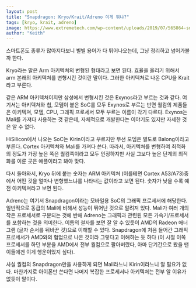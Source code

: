 ```yaml
---
layout: post
title: "Snapdragon: Kryo/Krait/Adreno 이게 뭐냐?"
tags: [kryo, krait, adreno]
image: https://www.extremetech.com/wp-content/uploads/2019/07/565864-snapdragon-845-640x360.png
author: "Keith"
---
```


스마트폰도 종류가 많아지다보니 별별 용어가 다 튀어나오는데, 그냥 정리하고 넘어가볼까 한다. 

Kryo라는 말은 Arm 아키텍쳐의 변형된 형태라고 보면 된다. 효율을 올리기 위해서 arm 본래의 아키텍쳐를 변형시킨 것이란 말이다. 그러한 아키텍쳐로 나온 CPU을 Krait라고 부른다. 

같은 ARM 아키텍쳐이지만 삼성에서 변형시킨 것은 Exynos라고 부르는 것과 같다. 여기서는 아키텍쳐와 칩, 모뎀이 붙은 SoC를 모두 Exynos로 부르는 반면 퀄컴의 제품들은 아키텍쳐, 모뎀, CPU, 그래픽 프로세서 모두 부르는 이름이 각기 다르다. Exynos는 Mali를 가져다 사용하는 것 같은데, 자체적으로 개발한다는 이야기도 있지만 자세한 것은 알 수 없다. 

HiSilicon에서 나오는 SoC는 Kirin이라고 부르지만 무선 모뎀은 별도로 Balong이라고 부른다. Cortex 아키텍쳐와 Mali를 가져다 쓴다. 따라서, 아키텍쳐를 변형하여 최적화의 정도가 가장 높은 쪽은 퀄컴쪽이라고 모두 인정하지만 사실 그보다 높은 단계의 최적화를 이룬 곳은 애플이라고 봐야 맞다.

다시 돌아와서, Kryo 뒤에 붙는 숫자는 ARM 아키텍쳐 (이를테면 Cortex A53/A73)중에서 어떤 것을 얼마나 변형했느냐를 나타내는 값이라고 보면 된다. 숫자가 낮을 수록 예전 아키텍쳐라고 보면 된다. 

Adreno는 여기서 Snapdragon이라는 모바일용 SoC의 그래픽 프로세서에 해당한다. 일반적으로 동급의 Mali에 비해서 성능이 뛰어난 것으로 알려져 있다. Mali가 여러 개의 작은 프로세서로 구분되는 것에 반해 Adreno는 그래픽과 관련된 모든 가속기/프로세서를 포함하는 것을 의미한다. 이름의 철자를 보면 잘 알 수 있듯이 AMD의 Radeon 애너그램 (글자 순서를 뒤바꾼 것)으로 이해할 수 있다. Snapdragon에 처음 들어간 그래픽 프로세서가 AMD와의 협업으로 나온 것이라 그렇다고 이해하는 듯 하다 (이 시절 이쪽 프로세서를 하던 부분을 AMD에서 전부 퀄컴으로 팔아버렸다, 아마 단기간으로 봤을 땐 이들에겐 이게 행운이었지 싶다).

사실 퀄컴의 Snapdragon만을 사용하게 되면 Mali라느니 Kirin이라느니 알 필요가 없다. 마찬가지로 아이폰만 쓴다면 나머지 복잡한 프로세서나 아키텍쳐는 전부 알 이유가 없듯이 말이다. 